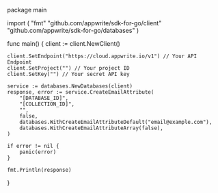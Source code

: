 package main

import (
    "fmt"
    "github.com/appwrite/sdk-for-go/client"
    "github.com/appwrite/sdk-for-go/databases"
)

func main() {
    client := client.NewClient()

    client.SetEndpoint("https://cloud.appwrite.io/v1") // Your API Endpoint
    client.SetProject("") // Your project ID
    client.SetKey("") // Your secret API key

    service := databases.NewDatabases(client)
    response, error := service.CreateEmailAttribute(
        "[DATABASE_ID]",
        "[COLLECTION_ID]",
        "",
        false,
        databases.WithCreateEmailAttributeDefault("email@example.com"),
        databases.WithCreateEmailAttributeArray(false),
    )

    if error != nil {
        panic(error)
    }

    fmt.Println(response)
}
